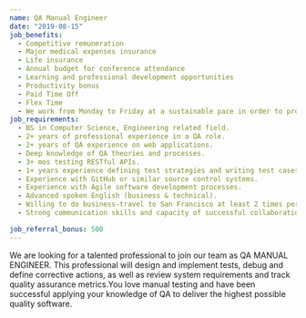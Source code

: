 ```yaml
---
name: QA Manual Engineer
date: "2019-08-15"
job_benefits:
  - Competitive remuneration
  - Major medical expenses insurance
  - Life insurance
  - Annual budget for conference attendance
  - Learning and professional development opportunities
  - Productivity bonus
  - Paid Time Off
  - Flex Time
  - We work from Monday to Friday at a sustainable pace in order to provide a good work/life balance
job_requirements:
  - BS in Computer Science, Engineering related field.
  - 2+ years of professional experience in a QA role.
  - 2+ years of QA experience on web applications.
  - Deep knowledge of QA theories and processes.
  - 3+ mos testing RESTful APIs.
  - 1+ years experience defining test strategies and writing test cases.
  - Experience with GitHub or similar source control systems.
  - Experience with Agile software development processes.
  - Advanced spoken English (business & technical).
  - Willing to do business-travel to San Francisco at least 2 times per year.
  - Strong communication skills and capacity of successful collaboration with cross-functional teams.

job_referral_bonus: 500
---
```

We are looking for a talented professional to join our team as QA MANUAL ENGINEER. This professional will design and implement tests, debug and define corrective actions, as well as review system requirements and track quality assurance metrics.You love manual testing and have been successful applying your knowledge of QA to deliver the highest possible quality software.

